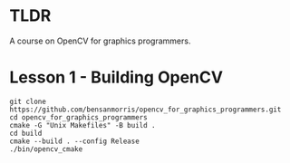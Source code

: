 # TLDR

A course on OpenCV for graphics programmers.

# Lesson 1 - Building OpenCV

```
git clone https://github.com/bensanmorris/opencv_for_graphics_programmers.git
cd opencv_for_graphics_programmers
cmake -G "Unix Makefiles" -B build .
cd build
cmake --build . --config Release
./bin/opencv_cmake
```
